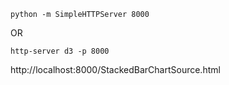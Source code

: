 `python -m SimpleHTTPServer 8000`

OR

`http-server d3 -p 8000`

http://localhost:8000/StackedBarChartSource.html